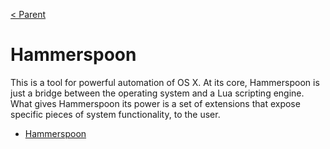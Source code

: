 [< Parent](./Readme.md)

# Hammerspoon

This is a tool for powerful automation of OS X. At its core, Hammerspoon is just a bridge between the operating system and a Lua scripting engine. What gives Hammerspoon its power is a set of extensions that expose specific pieces of system functionality, to the user.

- [Hammerspoon](https://www.hammerspoon.org/)
